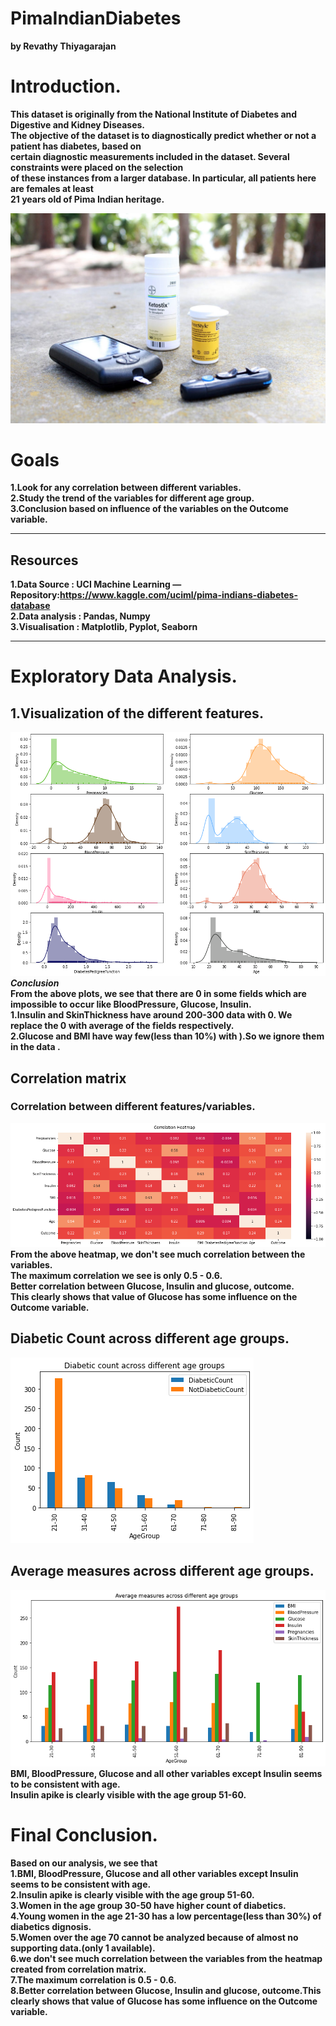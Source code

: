 # PimaIndianDiabetes  

<b> by Revathy Thiyagarajan  

# Introduction.  

This dataset is originally from the National Institute of Diabetes and Digestive and Kidney Diseases.  
The objective of the dataset is to diagnostically predict whether or not a patient has diabetes, based on  
certain diagnostic  measurements included in the dataset. Several constraints were placed on the selection  
of these instances from a larger database. In particular, all patients here are females at least   
21 years old of Pima Indian heritage.  

![Diabetes](images/intro.jpg 'Diabetes')  

# Goals  
1.Look for any correlation between different variables.  
2.Study the trend of the variables for different age group.  
3.Conclusion based on influence of the variables on the Outcome variable.   

*** 
## Resources  
1.Data Source  : UCI Machine Learning — Repository:https://www.kaggle.com/uciml/pima-indians-diabetes-database   
2.Data analysis : Pandas, Numpy   
3.Visualisation : Matplotlib, Pyplot, Seaborn   
  
***
# Exploratory Data Analysis.  

## 1.Visualization of the different features.  
 
![Features](images/distplot.png 'Features')  
***Conclusion***  
From the above plots, we see that there are 0 in some fields which are impossible to occur like BloodPressure, Glucose, Insulin.  
1.Insulin and SkinThickness have around 200-300 data with 0. We replace the 0 with average of the fields respectively.  
2.Glucose and BMI have way few(less than 10%) with ).So we ignore them in the data .  

## Correlation matrix  
### Correlation between different features/variables.   
![Correlation](images/heatmap.png 'Correlation')     
From the above heatmap, we don't see much correlation between the variables.  
The maximum correlation we see is only 0.5 - 0.6.   
Better correlation between Glucose, Insulin and glucose, outcome.  
This clearly shows that value of Glucose has some influence on the Outcome variable.  

## Diabetic Count across different age groups.  
![Diabetic Count](images/diabetic_count.png 'Diabetic Count')   

## Average measures across different age groups.   
![Average measures](images/average_agegroup.png 'Average measures')   
<b>BMI, BloodPressure, Glucose and all other variables except Insulin seems to be consistent with age.  
Insulin apike  is clearly visible with the age group 51-60.  
</b>

# Final Conclusion.   
<b>Based on our analysis, we see that  
 <b>1.BMI, BloodPressure, Glucose and all other variables except Insulin seems to be consistent with age.    
    2.Insulin apike is clearly visible with the age group 51-60.    
    3.Women in the age group 30-50 have higher count of diabetics.  
    4.Young women in the age 21-30 has a low percentage(less than 30%) of diabetics dignosis.  
    5.Women over the age 70 cannot be analyzed because of almost no supporting data.(only 1 available).  
    6.we don't see much correlation between the variables from the heatmap created from correlation matrix.  
    7.The maximum correlation is 0.5 - 0.6.  
    8.Better correlation between Glucose, Insulin and glucose, outcome.This clearly shows that value of Glucose has some             influence on the Outcome variable.
    </b>
